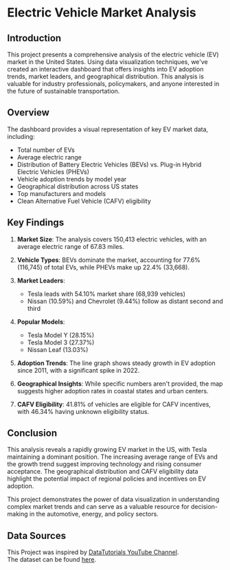 # Electric Vehicle Market Analysis

## Introduction

This project presents a comprehensive analysis of the electric vehicle (EV) market in the United States. Using data visualization techniques, we've created an interactive dashboard that offers insights into EV adoption trends, market leaders, and geographical distribution. This analysis is valuable for industry professionals, policymakers, and anyone interested in the future of sustainable transportation.

## Overview

The dashboard provides a visual representation of key EV market data, including:

- Total number of EVs
- Average electric range
- Distribution of Battery Electric Vehicles (BEVs) vs. Plug-in Hybrid Electric Vehicles (PHEVs)
- Vehicle adoption trends by model year
- Geographical distribution across US states
- Top manufacturers and models
- Clean Alternative Fuel Vehicle (CAFV) eligibility

## Key Findings

1. **Market Size**: The analysis covers 150,413 electric vehicles, with an average electric range of 67.83 miles.

2. **Vehicle Types**: BEVs dominate the market, accounting for 77.6% (116,745) of total EVs, while PHEVs make up 22.4% (33,668).

3. **Market Leaders**: 
   - Tesla leads with 54.10% market share (68,939 vehicles)
   - Nissan (10.59%) and Chevrolet (9.44%) follow as distant second and third

4. **Popular Models**: 
   - Tesla Model Y (28.15%)
   - Tesla Model 3 (27.37%)
   - Nissan Leaf (13.03%)

5. **Adoption Trends**: The line graph shows steady growth in EV adoption since 2011, with a significant spike in 2022.

6. **Geographical Insights**: While specific numbers aren't provided, the map suggests higher adoption rates in coastal states and urban centers.

7. **CAFV Eligibility**: 41.81% of vehicles are eligible for CAFV incentives, with 46.34% having unknown eligibility status.

## Conclusion

This analysis reveals a rapidly growing EV market in the US, with Tesla maintaining a dominant position. The increasing average range of EVs and the growth trend suggest improving technology and rising consumer acceptance. The geographical distribution and CAFV eligibility data highlight the potential impact of regional policies and incentives on EV adoption.

This project demonstrates the power of data visualization in understanding complex market trends and can serve as a valuable resource for decision-making in the automotive, energy, and policy sectors.

## Data Sources

This Project was inspired by [DataTutorials YouTube Channel](https://www.youtube.com/@datatutorials1). <br>
The dataset can be found [here](https://drive.google.com/drive/folders/1YviyK5J_0LS9yBb2lNh2Fyap1xlyec7W).

